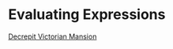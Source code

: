 # Evaluating Expressions

[Decrepit Victorian Mansion](http://craftinginterpreters.com/image/evaluating-expressions/lightning.png)


